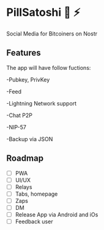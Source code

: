 # PillSatoshi 💊 ⚡
Social Media for Bitcoiners on Nostr

## Features

The app will have follow fuctions:

-Pubkey, PrivKey

-Feed

-Lightning Network support

-Chat P2P

-NIP-57

-Backup via JSON

## Roadmap

- [ ] PWA
- [ ] UI/UX
- [ ] Relays
- [ ] Tabs, homepage
- [ ] Zaps
- [ ] DM
- [ ] Release App via Android and iOs
- [ ] Feedback user
